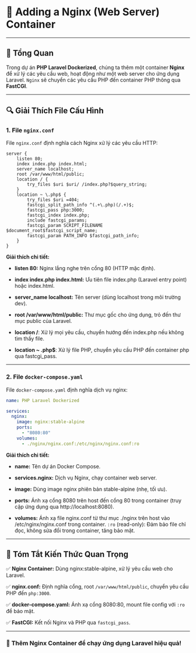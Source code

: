 # 📝 **Adding a Nginx (Web Server) Container**

---

## 🚀 **Tổng Quan**

Trong dự án **PHP Laravel Dockerized**, chúng ta thêm một container **Nginx** để xử lý các yêu cầu web, hoạt động như một web server cho ứng dụng Laravel. `Nginx` sẽ chuyển các yêu cầu PHP đến container PHP thông qua **FastCGI**.

---

## 🔍 **Giải Thích File Cấu Hình**

### 1. File `nginx.conf`

File `nginx.conf` định nghĩa cách Nginx xử lý các yêu cầu HTTP:

```nginx
server {
    listen 80;
    index index.php index.html;
    server_name localhost;
    root /var/www/html/public;
    location / {
        try_files $uri $uri/ /index.php?$query_string;
    }
    location ~ \.php$ {
        try_files $uri =404;
        fastcgi_split_path_info ^(.+\.php)(/.+)$;
        fastcgi_pass php:3000;
        fastcgi_index index.php;
        include fastcgi_params;
        fastcgi_param SCRIPT_FILENAME $document_root$fastcgi_script_name;
        fastcgi_param PATH_INFO $fastcgi_path_info;
    }
}
```

**Giải thích chi tiết:**

- **listen 80:** Nginx lắng nghe trên cổng 80 (HTTP mặc định).

- **index index.php index.html:** Ưu tiên file index.php (Laravel entry point) hoặc index.html.

- **server_name localhost:** Tên server (dùng localhost trong môi trường dev).

- **root /var/www/html/public:** Thư mục gốc cho ứng dụng, trỏ đến thư mục public của Laravel.

- **location /**: Xử lý mọi yêu cầu, chuyển hướng đến index.php nếu không tìm thấy file.

- **location ~ \.php$**: Xử lý file PHP, chuyển yêu cầu PHP đến container php qua fastcgi_pass.

---

### 2. File `docker-compose.yaml`

File `docker-compose.yaml` định nghĩa dịch vụ nginx:

```yaml
name: PHP Laravel Dockerized

services:
  nginx:
    image: nginx:stable-alpine
    ports:
      - "8080:80"
    volumes:
      - ./nginx/nginx.conf:/etc/nginx/nginx.conf:ro
```

**Giải thích chi tiết:**

- **name:** Tên dự án Docker Compose.

- **services.nginx:** Dịch vụ Nginx, chạy container web server.

- **image:** Dùng image nginx phiên bản stable-alpine (nhẹ, tối ưu).

- **ports:** Ánh xạ cổng 8080 trên host đến cổng 80 trong container (truy cập ứng dụng qua http://localhost:8080).

- **volumes:** Ánh xạ file nginx.conf từ thư mục ./nginx trên host vào /etc/nginx/nginx.conf trong container. `:ro` (read-only): Đảm bảo file chỉ đọc, không sửa đổi trong container, tăng bảo mật.

---

## 📌 **Tóm Tắt Kiến Thức Quan Trọng**

✅ **Nginx Container:** Dùng nginx:stable-alpine, xử lý yêu cầu web cho Laravel.

✅ **nginx.conf:** Định nghĩa cổng, root `/var/www/html/public`, chuyển yêu cầu PHP đến `php:3000`.

✅ **docker-compose.yaml:** Ánh xạ cổng 8080:80, mount file config với `:ro` để bảo mật.

✅ **FastCGI:** Kết nối Nginx và PHP qua `fastcgi_pass`.

---

### 🚀 **Thêm Nginx Container để chạy ứng dụng Laravel hiệu quả!**